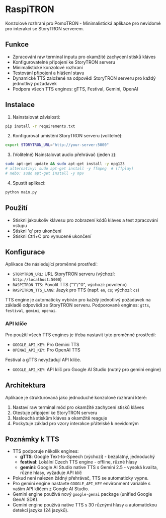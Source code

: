 # RaspiTRON

Konzolové rozhraní pro PomoTRON - Minimalistická aplikace pro nevidomé pro interakci se StoryTRON serverem.

## Funkce

- Zpracování raw terminal inputu pro okamžité zachycení stisků kláves
- Konfigurovatelné připojení ke StoryTRON serveru
- Minimalistické konzolové rozhraní
- Testování připojení a hlášení stavu
- Dynamické TTS založené na odpovědi StoryTRON serveru pro každý jednotlivý požadavek
- Podpora všech TTS engines: gTTS, Festival, Gemini, OpenAI

## Instalace

1. Nainstalovat závislosti:
```bash
pip install -r requirements.txt
```

2. Konfigurovat umístění StoryTRON serveru (volitelné):
```bash
export STORYTRON_URL="http://your-server:5000"
```

3. (Volitelné) Nainstalovat audio přehrávač (jeden z):
```bash
sudo apt-get update && sudo apt-get install -y mpg123
# alternativy: sudo apt-get install -y ffmpeg  # (ffplay)
# nebo: sudo apt-get install -y mpv
```

4. Spustit aplikaci:
```bash
python main.py
```

## Použití

- Stiskni jakoukoliv klávesu pro zobrazení kódů kláves a test zpracování vstupu
- Stiskni 'q' pro ukončení
- Stiskni Ctrl+C pro vynucené ukončení

## Konfigurace

Aplikace čte následující proměnné prostředí:

- `STORYTRON_URL`: URL StoryTRON serveru (výchozí: `http://localhost:5000`)
- `RASPITRON_TTS`: Povolit TTS ("1"/"0", výchozí: povoleno)
- `RASPITRON_TTS_LANG`: Jazyk pro TTS (např. `en`, `cs`; výchozí: `cs`)

TTS engine je automaticky vybírán pro každý jednotlivý požadavek na základě odpovědi ze StoryTRON serveru.
Podporované engines: `gtts`, `festival`, `gemini`, `openai`.

### API klíče

Pro použití všech TTS engines je třeba nastavit tyto proměnné prostředí:
- `GOOGLE_API_KEY`: Pro Gemini TTS
- `OPENAI_API_KEY`: Pro OpenAI TTS

Festival a gTTS nevyžadují API klíče.
- `GOOGLE_API_KEY`: API klíč pro Google AI Studio (nutný pro gemini engine)

## Architektura

Aplikace je strukturovaná jako jednoduché konzolové rozhraní které:

1. Nastaví raw terminal mód pro okamžité zachycení stisků kláves
2. Otestuje připojení ke StoryTRON serveru
3. Naslouchá stiskům kláves a okamžitě reaguje
4. Poskytuje základ pro vzory interakce přátelské k nevidomým

## Poznámky k TTS

- TTS podporuje několik engines:
  - **gTTS**: Google Text-to-Speech (výchozí) - bezplatný, jednoduchý
  - **festival**: Lokální Czech TTS engine - offline, různé hlasy
  - **gemini**: Google AI Studio native TTS s Gemini 2.5 - vysoká kvalita, různé hlasy, vyžaduje API klíč
- Pokud není nalezen žádný přehrávač, TTS se automaticky vypne.
- Pro gemini engine nastavte `GOOGLE_API_KEY` environment variable s vaším API klíčem z Google AI Studio.
- Gemini engine používá nový `google-genai` package (unified Google GenAI SDK).
- Gemini engine používá native TTS s 30 různými hlasy a automatickou detekcí jazyka (24 jazyků).
